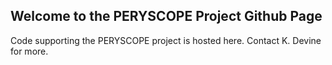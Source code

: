 ## Welcome to the PERYSCOPE Project Github Page

Code supporting the PERYSCOPE project is hosted here. Contact K. Devine for more. 

